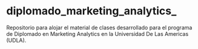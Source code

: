 # diplomado_marketing_analytics_
Repositorio para alojar el material de clases desarrollado para el programa de Diplomado en Marketing Analytics en la Universidad De Las Americas (UDLA).
